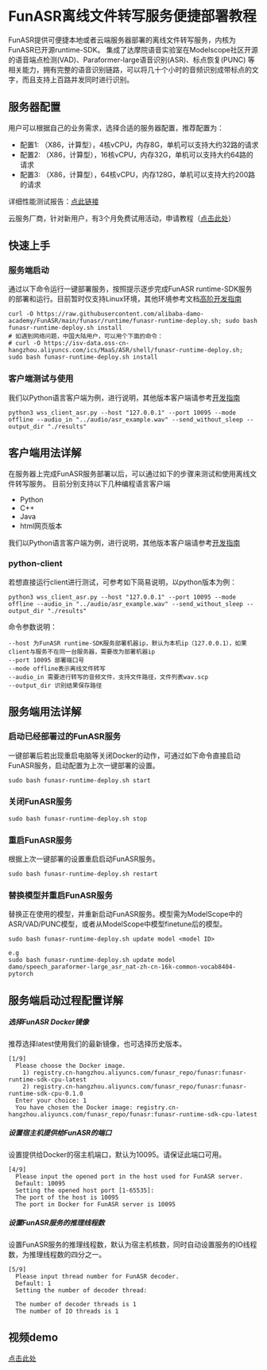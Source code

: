 # FunASR离线文件转写服务便捷部署教程

FunASR提供可便捷本地或者云端服务器部署的离线文件转写服务，内核为FunASR已开源runtime-SDK。
集成了达摩院语音实验室在Modelscope社区开源的语音端点检测(VAD)、Paraformer-large语音识别(ASR)、标点恢复(PUNC) 等相关能力，拥有完整的语音识别链路，可以将几十个小时的音频识别成带标点的文字，而且支持上百路并发同时进行识别。

## 服务器配置

用户可以根据自己的业务需求，选择合适的服务器配置，推荐配置为：
- 配置1: （X86，计算型），4核vCPU，内存8G，单机可以支持大约32路的请求
- 配置2: （X86，计算型），16核vCPU，内存32G，单机可以支持大约64路的请求
- 配置3: （X86，计算型），64核vCPU，内存128G，单机可以支持大约200路的请求

详细性能测试报告：[点此链接](./benchmark_onnx_cpp.md)

云服务厂商，针对新用户，有3个月免费试用活动，申请教程（[点击此处](./aliyun_server_tutorial.md)）

## 快速上手

### 服务端启动
通过以下命令运行一键部署服务，按照提示逐步完成FunASR runtime-SDK服务的部署和运行。目前暂时仅支持Linux环境，其他环境参考文档[高阶开发指南](./SDK_advanced_guide_cn.md)

```shell
curl -O https://raw.githubusercontent.com/alibaba-damo-academy/FunASR/main/funasr/runtime/funasr-runtime-deploy.sh; sudo bash funasr-runtime-deploy.sh install
# 如遇到网络问题，中国大陆用户，可以用个下面的命令：
# curl -O https://isv-data.oss-cn-hangzhou.aliyuncs.com/ics/MaaS/ASR/shell/funasr-runtime-deploy.sh; sudo bash funasr-runtime-deploy.sh install
```

### 客户端测试与使用

我们以Python语言客户端为例，进行说明，其他版本客户端请参考[开发指南]()

```shell
python3 wss_client_asr.py --host "127.0.0.1" --port 10095 --mode offline --audio_in "../audio/asr_example.wav" --send_without_sleep --output_dir "./results"
```

## 客户端用法详解

在服务器上完成FunASR服务部署以后，可以通过如下的步骤来测试和使用离线文件转写服务。
目前分别支持以下几种编程语言客户端

- Python
- C++
- Java 
- html网页版本

我们以Python语言客户端为例，进行说明，其他版本客户端请参考[开发指南]()

### python-client
若想直接运行client进行测试，可参考如下简易说明，以python版本为例：

```shell
python3 wss_client_asr.py --host "127.0.0.1" --port 10095 --mode offline --audio_in "../audio/asr_example.wav" --send_without_sleep --output_dir "./results"
```

命令参数说明：
```text
--host 为FunASR runtime-SDK服务部署机器ip，默认为本机ip（127.0.0.1），如果client与服务不在同一台服务器，需要改为部署机器ip
--port 10095 部署端口号
--mode offline表示离线文件转写
--audio_in 需要进行转写的音频文件，支持文件路径，文件列表wav.scp
--output_dir 识别结果保存路径
```

[//]: # (#### cpp-client)

[//]: # ()
[//]: # (```shell)

[//]: # (export LD_LIBRARY_PATH=/root/funasr_samples/cpp/libs:$LD_LIBRARY_PATH)

[//]: # (/root/funasr_samples/cpp/funasr-wss-client --server-ip 127.0.0.1 --port 10095 --wav-path /root/funasr_samples/audio/asr_example.wav)

[//]: # (```)

[//]: # ()
[//]: # (命令参数说明：)

[//]: # ()
[//]: # (```text)

[//]: # (--server-ip 为FunASR runtime-SDK服务部署机器ip，默认为本机ip（127.0.0.1），如果client与服务不在同一台服务器，需要改为部署机器ip)

[//]: # (--port 10095 部署端口号)

[//]: # (--wav-path 需要进行转写的音频文件，支持文件路径)

[//]: # (```)

## 服务端用法详解

### 启动已经部署过的FunASR服务
一键部署后若出现重启电脑等关闭Docker的动作，可通过如下命令直接启动FunASR服务，启动配置为上次一键部署的设置。

```shell
sudo bash funasr-runtime-deploy.sh start
```

### 关闭FunASR服务

```shell
sudo bash funasr-runtime-deploy.sh stop
```

### 重启FunASR服务

根据上次一键部署的设置重启启动FunASR服务。
```shell
sudo bash funasr-runtime-deploy.sh restart
```

### 替换模型并重启FunASR服务

替换正在使用的模型，并重新启动FunASR服务。模型需为ModelScope中的ASR/VAD/PUNC模型，或者从ModelScope中模型finetune后的模型。

```shell
sudo bash funasr-runtime-deploy.sh update model <model ID>

e.g
sudo bash funasr-runtime-deploy.sh update model damo/speech_paraformer-large_asr_nat-zh-cn-16k-common-vocab8404-pytorch
```


## 服务端启动过程配置详解

##### 选择FunASR Docker镜像
推荐选择latest使用我们的最新镜像，也可选择历史版本。
```text
[1/9]
  Please choose the Docker image.
    1) registry.cn-hangzhou.aliyuncs.com/funasr_repo/funasr:funasr-runtime-sdk-cpu-latest
    2) registry.cn-hangzhou.aliyuncs.com/funasr_repo/funasr:funasr-runtime-sdk-cpu-0.1.0
  Enter your choice: 1
  You have chosen the Docker image: registry.cn-hangzhou.aliyuncs.com/funasr_repo/funasr:funasr-runtime-sdk-cpu-latest
```


##### 设置宿主机提供给FunASR的端口
设置提供给Docker的宿主机端口，默认为10095。请保证此端口可用。
```text
[4/9]
  Please input the opened port in the host used for FunASR server.
  Default: 10095
  Setting the opened host port [1-65535]: 
  The port of the host is 10095
  The port in Docker for FunASR server is 10095
```


##### 设置FunASR服务的推理线程数
设置FunASR服务的推理线程数，默认为宿主机核数，同时自动设置服务的IO线程数，为推理线程数的四分之一。
```text
[5/9]
  Please input thread number for FunASR decoder.
  Default: 1
  Setting the number of decoder thread: 

  The number of decoder threads is 1
  The number of IO threads is 1
```


## 视频demo

[点击此处]()















